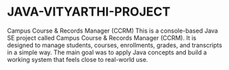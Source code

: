 # JAVA-VITYARTHI-PROJECT
Campus Course &amp; Records Manager (CCRM)  This is a console-based Java SE project called Campus Course &amp; Records Manager (CCRM). It is designed to manage students, courses, enrollments, grades, and transcripts in a simple way. The main goal was to apply Java concepts and build a working system that feels close to real-world use.
